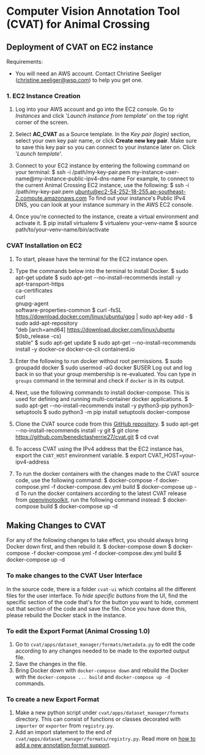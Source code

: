 # Computer Vision Annotation Tool (CVAT) for Animal Crossing

## Deployment of CVAT on EC2 instance

Requirements:
- You will need an AWS account. Contact Christine Seeliger (christine.seeliger@wsp.com) to help you get one.

### 1. EC2 Instance Creation

1. Log into your AWS account and go into the EC2 console. Go to _Instances_ and click '_Launch instance from template_' on the top right corner of the screen.

2. Select **AC_CVAT** as a Source template. In the _Key pair (login)_ section, select your own key pair name, or click **Create new key pair**. Make sure to save this key pair so you can connect to your instance later on. Click '_Launch template_'.

3. Connect to your EC2 instance by entering the following command on your terminal:
    $ ssh -i /path/my-key-pair.pem my-instance-user-name@my-instance-public-ipv4-dns-name
For example, to connect to the current Animal Crossing EC2 instance, use the following:
    $ ssh -i /path/my-key-pair.pem ubuntu@ec2-54-252-18-255.ap-southeast-2.compute.amazonaws.com
To find out your instance's Public IPv4 DNS, you can look at your instance summary in the AWS EC2 console.

4. Once you're connected to the instance, create a virtual environment and activate it.
    $ pip install virtualenv
    $ virtualenv your-venv-name
    $ source path/to/your-venv-name/bin/activate

### CVAT Installation on EC2

1. To start, please have the terminal for the EC2 instance open.

2. Type the commands below into the terminal to install Docker.
    $ sudo apt-get update
    $ sudo apt-get --no-install-recommends install -y \
        apt-transport-https \
        ca-certificates \
        curl \
        gnupg-agent \
        software-properties-common
    $ curl -fsSL https://download.docker.com/linux/ubuntu/gpg | sudo apt-key add -
    $ sudo add-apt-repository \
        "deb [arch=amd64] https://download.docker.com/linux/ubuntu \
        $(lsb_release -cs) \
        stable"
    $ sudo apt-get update
    $ sudo apt-get --no-install-recommends install -y docker-ce docker-ce-cli containerd.io

3. Enter the following to run docker without root permissions.
    $ sudo groupadd docker
    $ sudo usermod -aG docker $USER
Log out and log back in so that your group membership is re-evaluated. You can type in `groups` command in the terminal and check if `docker` is in its output.

4. Next, use the following commands to install docker-compose. This is used for defining and running multi-container docker applications.
    $ sudo apt-get --no-install-recommends install -y python3-pip python3-setuptools
    $ sudo python3 -m pip install setuptools docker-compose

5. Clone the CVAT source code from this [GitHub repository](https://github.com/benedictasherrie27/cvat).
    $ sudo apt-get --no-install-recommends install -y git
    $ git clone https://github.com/benedictasherrie27/cvat.git
    $ cd cvat

6. To access CVAT using the IPv4 address that the EC2 instance has, export the `CVAT_HOST` environment variable.
    $ export CVAT_HOST=your-ipv4-address

7. To run the docker containers with the changes made to the CVAT source code, use the following command:
    $ docker-compose -f docker-compose.yml -f docker-compose.dev.yml build
    $ docker-compose up -d
To run the docker containers according to the latest CVAT release from [openvinotoolkit](https://github.com/openvinotoolkit/cvat), run the following command instead:
    $ docker-compose build
    $ docker-compose up -d

## Making Changes to CVAT

For any of the following changes to take effect, you should always bring Docker down first, and then rebuild it.
    $ docker-compose down
    $ docker-compose -f docker-compose.yml -f docker-compose.dev.yml build
    $ docker-compose up -d

### To make changes to the CVAT User Interface

In the source code, there is a folder `cvat-ui` which contains all the different files for the user interface. To _hide specific buttons_ from the UI, find the specific section of the code that's for the button you want to hide, comment out that section of the code and save the file. Once you have done this, please rebuild the Docker stack in the instance.

### To edit the Export Format (Animal Crossing 1.0)

1. Go to `cvat/apps/dataset_manager/formats/metadata.py` to edit the code according to any changes needed to be made to the exported output file.
2. Save the changes in the file.
3. Bring Docker down with `docker-compose down` and rebuild the Docker with the `docker-compose ... build` and `docker-compose up -d` commands.

### To create a new Export Format

1. Make a new python script under `cvat/apps/dataset_manager/formats` directory. This can consist of functions or classes decorated with `importer` or `exporter` from `registry.py`.
2. Add an import statement to the end of `cvat/apps/dataset_manager/formats/registry.py`.
Read more on [how to add a new annotation format support](https://openvinotoolkit.github.io/cvat/docs/contributing/new-annotation-format/).